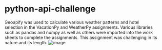 # python-api-challenge
Geoapify was used to calculate various weather patterns and hotel selection in the VacationPy and WeatherPy assignments. Various libraries such as pandas and numpy as well as others were imported into the work sheets to complete the assignments.  This assignment was challenging in its nature and its length. ![image](https://github.com/NesAtar/python-api-challenge/assets/148135912/91bc6a75-2b39-4cfb-9f6b-93c1a40aeada)
